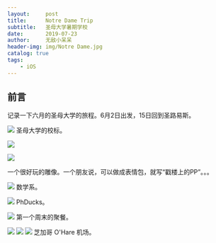 ```yaml
---
layout:     post
title:      Notre Dame Trip
subtitle:   圣母大学暑期学校
date:       2019-07-23
author:     无敌小呆呆
header-img: img/Notre Dame.jpg
catalog: true
tags:
    - iOS
---
```


## 前言

记录一下六月的圣母大学的旅程。6月2日出发，15日回到圣路易斯。


![](https://github.com/cxjcxj186/MarkdownPhotos/raw/master/Res/Notre%20Dame%201.jpg)
圣母大学的校标。



![](https://github.com/cxjcxj186/MarkdownPhotos/raw/master/Res/Notre%20Dame%202.jpg)


![](https://github.com/cxjcxj186/MarkdownPhotos/raw/master/Res/Notre%20Dame%203.jpg)

一个很好玩的雕像。一个朋友说，可以做成表情包，就写“戳楼上的PP”。。。

![](https://github.com/cxjcxj186/MarkdownPhotos/raw/master/Res/Notre%20Dame%204.jpg)
数学系。

![](https://github.com/cxjcxj186/MarkdownPhotos/raw/master/Res/Notre%20Dame%205.jpg)
PhDucks。


![](https://github.com/cxjcxj186/MarkdownPhotos/raw/master/Res/Notre%20Dame%206.jpg)
第一个周末的聚餐。

![](https://github.com/cxjcxj186/MarkdownPhotos/raw/master/Res/Notre%20Dame%207.jpg)
![](https://github.com/cxjcxj186/MarkdownPhotos/raw/master/Res/Notre%20Dame%208.jpg)
![](https://github.com/cxjcxj186/MarkdownPhotos/raw/master/Res/Notre%20Dame%209.jpg)
芝加哥 O'Hare 机场。

